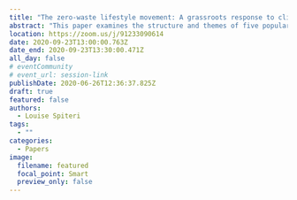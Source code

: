 ```yaml
---
title: "The zero-waste lifestyle movement: A grassroots response to climate change"
abstract: "This paper examines the structure and themes of five popular ZW Instagram accounts through the theoretical lens of the Lifestyle Movement Framework. A Thematic Analysis of 2,000 posts revealed that these communities have a strong sense of cohesion and coherence. Members have a strong sense of identity as ZW practitioners, embed ZW activities in their everyday lives, and believe that their individual actions can contribute to social change."
location: https://zoom.us/j/91233090614
date: 2020-09-23T13:00:00.763Z
date_end: 2020-09-23T13:30:00.471Z
all_day: false
# eventCommunity
# event_url: session-link
publishDate: 2020-06-26T12:36:37.825Z
draft: true
featured: false
authors:
  - Louise Spiteri
tags:
  - ""
categories:
  - Papers
image:
  filename: featured
  focal_point: Smart
  preview_only: false
---
```

